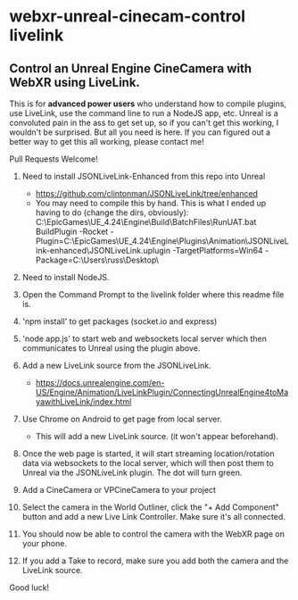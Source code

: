 # webxr-unreal-cinecam-control livelink

## Control an Unreal Engine CineCamera with WebXR using LiveLink.

This is for **advanced power users** who understand how to compile plugins, use LiveLink, use the command line to run a NodeJS app, etc. Unreal is a convoluted pain in the ass to get set up, so if you can't get this working, I wouldn't be surprised. But all you need is here. If you can figured out a better way to get this all working, please contact me!

Pull Requests Welcome! 


1. Need to install JSONLiveLink-Enhanced from this repo into Unreal
    - https://github.com/clintonman/JSONLiveLink/tree/enhanced
    - You may need to compile this by hand. This is what I ended up having to do (change the dirs, obviously): 
    C:\EpicGames\UE_4.24\Engine\Build\BatchFiles\RunUAT.bat BuildPlugin -Rocket -Plugin=C:\EpicGames\UE_4.24\Engine\Plugins\Animation\JSONLiveLink-enhanced\JSONLiveLink.uplugin -TargetPlatforms=Win64 -Package=C:\Users\russ\Desktop\

2. Need to install NodeJS.

3. Open the Command Prompt to the livelink folder where this readme file is.

3. 'npm install' to get packages (socket.io and express)

4. 'node app.js' to start web and websockets local server which then communicates to Unreal using the plugin above.

5. Add a new LiveLink source from the JSONLiveLink.
    - https://docs.unrealengine.com/en-US/Engine/Animation/LiveLinkPlugin/ConnectingUnrealEngine4toMayawithLiveLink/index.html

6. Use Chrome on Android to get page from local server. 
    - This will add a new LiveLink source. (it won't appear beforehand). 

7. Once the web page is started, it will start streaming location/rotation data via websockets to the local server, which will then post them to Unreal via the JSONLiveLink plugin. The dot will turn green.

8. Add a CineCamera or VPCineCamera to your project

9. Select the camera in the World Outliner, click the "+ Add Component" button and add a new Live Link Controller. Make sure it's all connected.

10. You should now be able to control the camera with the WebXR page on your phone. 

11. If you add a Take to record, make sure you add both the camera and the LiveLink source.

Good luck!

